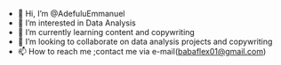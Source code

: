 - 👋 Hi, I’m @AdefuluEmmanuel
- 👀 I’m interested in Data Analysis
- 🌱 I’m currently learning content and copywriting 
- 💞️ I’m looking to collaborate on data analysis projects and copywriting
- 📫 How to reach me ;contact me via e-mail(babaflex01@gmail.com)

<!---
AdefuluEmmanuel/AdefuluEmmanuel is a ✨ special ✨ repository because its `README.md` (this file) appears on your GitHub profile.
You can click the Preview link to take a look at your changes.
--->
